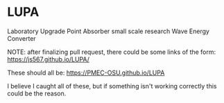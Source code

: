 # LUPA
Laboratory Upgrade Point Absorber small scale research Wave Energy Converter

NOTE: after finalizing pull request, there could be some links of the form:
<https://js567.github.io/LUPA/>

These should all be:
<https://PMEC-OSU.github.io/LUPA>

I believe I caught all of these, but if something isn't working correctly this could be the reason.
